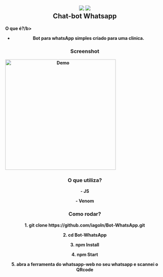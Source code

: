 
<h2 align="center">
  <img src="https://img.icons8.com/dusk/128/000000/whatsapp.png"/>
  <img src="https://img.icons8.com/dusk/128/000000/bot.png"/>
  <br/>
  <b>Chat-bot Whatsapp</b>
</h2>
  <b align="center">O que é?/b>

- Bot para whatsApp simples criado para uma clinica.
  
### Screenshot

<img src="testebot.gif" align="center" height="350" alt="Demo">
    
### O que utiliza?

 <p> - JS </p>
 <p> - Venom </p>

### Como rodar?

 <p> 1. git clone https://github.com/iagoln/Bot-WhatsApp.git </p>
 <p> 2. cd Bot-WhatsApp </p>
 <p > 3. npm Install </p>
 <p> 4. npm Start </p>
 <p> 5. abra a ferramenta do whatsapp-web no seu whatsapp e scannei o QRcode </p>


